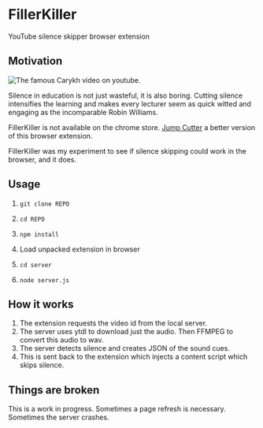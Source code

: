 # FillerKiller

YouTube silence skipper browser extension

## Motivation

![The famous Carykh video on youtube.](https://www.youtube.com/watch?v=DQ8orIurGxw)

Silence in education is not just wasteful, it is also boring. Cutting silence intensifies the learning and makes every lecturer seem as quick witted and engaging as the incomparable Robin Williams.

FillerKiller is not available on the chrome store. [Jump Cutter](https://chrome.google.com/webstore/detail/jump-cutter/lmppdpldfpfdlipofacekcfleacbbncp) a better version of this browser extension.

FillerKiller was my experiment to see if silence skipping could work in the browser, and it does.

## Usage

1. `git clone REPO`

1. `cd REPO`

1. `npm install`

1. Load unpacked extension in browser

1. `cd server`

1. `node server.js`

## How it works

1. The extension requests the video id from the local server.
1. The server uses ytdl to download just the audio. Then FFMPEG to convert this audio to wav.
1. The server detects silence and creates JSON of the sound cues.
1. This is sent back to the extension which injects a content script which skips silence.

## Things are broken

This is a work in progress. Sometimes a page refresh is necessary. Sometimes the server crashes.
